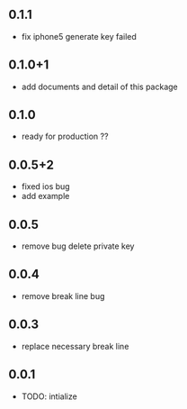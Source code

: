 ## 0.1.1
- fix iphone5 generate key failed
## 0.1.0+1
- add documents and detail of this package

## 0.1.0
- ready for production ??

## 0.0.5+2

* fixed ios bug
* add example

## 0.0.5

* remove bug delete private key

## 0.0.4

* remove break line bug

## 0.0.3

* replace necessary break line

## 0.0.1

* TODO: intialize




